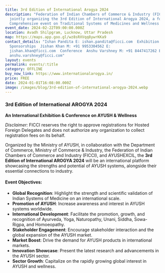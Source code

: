 ```yaml
---
title: 3rd Edition of International Arogya 2024
description: "Federation of Indian Chambers of Commerce & Industry (FICCI) are
  jointly organizing the 3rd Edition of International Arogya 2024, a four-day
  Comprehensive event on Traditional Systems of Medicines and Wellness "
event_date: 2024-02-22T09:00:00.000Z
location: Avadh Shilpgram, Lucknow, Uttar Pradesh
map: https://maps.app.goo.gl/wz8sRXVqq8ywrKKa9
contact_details: "Ishan Pandita E: ishan.pandita@ficci.com  Exhibition Sales &
  Sponsorships  Jishan Khan M: +91 9953304562 E:
  jishan.khan@ficci.com  Conference  Anshu Varshney M: +91 8447417262 E:
  anshu.varshney@ficci.com"
layout: events
permalink: events/:title
category: OFFLINE
buy_now_link: https://www.internationalarogya.in/
price: FREE
date: 2024-01-01T16:08:00.000Z
image: /images/blog/3rd-edition-of-international-arogya-2024.webp
---
```


### 3rd Edition of International AROGYA 2024
**An International Exhibition & Conference on AYUSH & Wellness**

*Disclaimer:* FICCI reserves the right to approve registrations for Hosted Foreign Delegates and does not authorize any organization to collect registration fees on its behalf.

Organized by the Ministry of AYUSH, in collaboration with the Department of Commerce, Ministry of Commerce & Industry, the Federation of Indian Chambers of Commerce and Industry (FICCI), and AYUSHEXCIL, the **3rd Edition of International AROGYA 2024** will be an international platform showcasing the strengths and potential of AYUSH systems, alongside their essential connections to industry.

#### Event Objectives:
- **Global Recognition**: Highlight the strength and scientific validation of Indian Systems of Medicine on an international scale.
- **Promotion of AYUSH**: Increase awareness and interest in AYUSH systems worldwide.
- **International Development**: Facilitate the promotion, growth, and recognition of Ayurveda, Yoga, Naturopathy, Unani, Siddha, Sowa-Rigpa, and Homoeopathy.
- **Stakeholder Engagement**: Encourage stakeholder interaction and the global expansion of the AYUSH market.
- **Market Boost**: Drive the demand for AYUSH products in international markets.
- **Innovation Showcase**: Present the latest research and advancements in the AYUSH sector.
- **Sector Growth**: Capitalize on the rapidly growing global interest in AYUSH and wellness.

